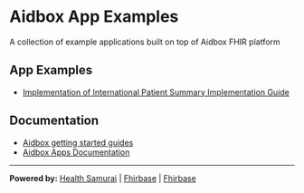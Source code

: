 # Aidbox App Examples

A collection of example applications built on top of Aidbox FHIR platform

## App Examples

- [Implementation of International Patient Summary Implementation Guide](/ips_ig)


## Documentation

- <a href="https://docs.aidbox.app/getting-started?utm_source=github&utm_medium=readme&utm_campaign=app-examples-repo"                         target="_blank">Aidbox getting started guides</a>
- <a href="https://docs.aidbox.app/app-development/aidbox-sdk/aidbox-apps?utm_source=github&utm_medium=readme&utm_campaign=app-examples-repo"  target="_blank">Aidbox Apps Documentation</a>

***
**Powered by:** 
<a href="http://www.health-samurai.io?utm_source=github&utm_medium=readme&utm_campaign=app-examples-repo"          target="_blank">Health Samurai</a> |
<a href="http://www.health-samurai.io/fhirbase?utm_source=github&utm_medium=readme&utm_campaign=app-examples-repo" target="_blank">Fhirbase</a> |
<a href="http://www.health-samurai.io/aidbox?utm_source=github&utm_medium=readme&utm_campaign=app-examples-repo"   target="_blank">Fhirbase</a> 
